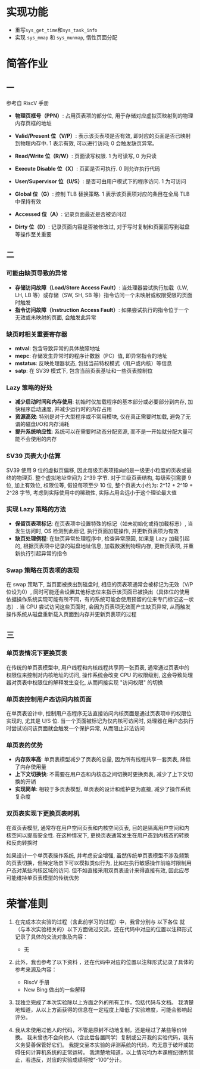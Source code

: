 # 实现功能

- 重写`sys_get_time`和`sys_task_info`
- 实现 `sys_mmap` 和 `sys_munmap`, 惰性页面分配

# 简答作业

## 一

参考自 RiscV 手册

- **物理页框号（PPN）**: 占用页表项的部分位, 用于存储对应虚拟页映射到的物理内存页框的地址

- **Valid/Present 位（V/P）**: 表示该页表项是否有效, 即对应的页面是否已映射到物理内存中. 1 表示有效, 可以进行访问; 0 会触发缺页异常。

- **Read/Write 位（R/W）**: 页面读写权限. 1 为可读写, 0 为只读

- **Execute Disable 位（X）**: 页面是否可执行. 0 则允许执行代码

- **User/Supervisor 位（U/S）**: 是否可由用户模式下的程序访问. 1 为可访问

- **Global 位（G）**: 控制 TLB 替换策略. 1 表示该页表项对应的条目在全局 TLB 中保持有效

- **Accessed 位（A）**: 记录页面最近是否被访问过

- **Dirty 位（D）**: 记录页面内容是否被修改过, 对于写时复制和页面回写到磁盘等操作至关重要

## 二

### 可能由缺页导致的异常

- **存储访问故障（Load/Store Access Fault）**: 当处理器尝试执行加载（LW, LH, LB 等）或存储（SW, SH, SB 等）指令访问一个未映射或权限受限的页面时触发
- **指令访问故障（Instruction Access Fault）**: 如果尝试执行的指令位于一个无效或未映射的页面, 会触发此异常

### 缺页时相关重要寄存器

- **mtval**: 包含导致异常的具体故障地址
- **mepc**: 存储发生异常时的程序计数器（PC）值, 即异常指令的地址
- **mstatus**: 反映处理器状态, 包括当前特权模式（用户或内核）等信息
- **satp**: 在 SV39 模式下, 包含当前页表基址和一些页表控制位

### Lazy 策略的好处

- **减少启动时间和内存使用**: 初始时仅加载程序的基本部分或必要部分到内存, 加快程序启动速度, 并减少运行时的内存占用
- **资源高效**: 特别是对于大型程序或不常用模块, 仅在真正需要时加载, 避免了无谓的磁盘I/O和内存消耗
- **提升系统响应性**: 系统可以在需要时动态分配资源, 而不是一开始就分配大量可能不会使用的内存

### SV39 页表大小估算

SV39 使用 9 位的虚拟页偏移, 因此每级页表项指向的是一级更小粒度的页表或最终的物理页. 整个虚拟地址空间为 2^39 字节. 对于三级页表结构, 每级索引需要 9 位, 加上有效位, 权限位等, 假设每项至少 10 位, 整个页表大小约为: 2^12 + 2^19 + 2^28 字节, 考虑到实际使用中的稀疏性, 实际占用会远小于这个理论最大值

### 实现 Lazy 策略的方法

- **保留页表项标记**: 在页表项中设置特殊的标记（如未初始化或待加载标志）, 当发生访问时, OS 检测到此标记, 执行页面加载操作, 并更新页表项为有效
- **缺页处理例程**: 在缺页异常处理程序中, 检查异常原因, 如果是 Lazy 加载引起的, 根据页表项中记录的磁盘地址信息, 加载数据到物理内存, 更新页表项, 并重新执行引起异常的指令

### Swap 策略在页表项的表现

在 swap 策略下, 当页面被换出到磁盘时, 相应的页表项通常会被标记为无效（V/P 位设为0）, 同时可能还会设置其他标志位来指示该页面已被换出（具体位的使用依据操作系统实现可能有所不同，有的系统可能会使用预留的位来专门标记这一状态）. 当 CPU 尝试访问这些页面时, 会因为页表项无效而产生缺页异常, 从而触发操作系统从磁盘重新载入页面到内存并更新页表项的过程

## 三

### 单页表情况下更换页表

在传统的单页表模型中, 用户线程和内核线程共享同一张页表, 通常通过页表中的权限位来控制对内核地址的访问, 操作系统会改变 CPU 的权限级别, 这会导致处理器对页表中权限位的解释发生变化, 从而间接实现 "访问权限" 的切换

### 单页表控制用户态访问内核页面

在单页表设计中, 控制用户态程序无法直接访问内核页面是通过页表项中的权限位实现的, 尤其是 U/S 位. 当一个页面被标记为仅内核可访问时, 处理器在用户态执行时尝试访问该页面就会触发一个保护异常, 从而阻止非法访问

### 单页表的优势

- **内存效率高**: 单页表模型减少了页表的总量, 因为所有线程共享一套页表, 降低了内存使用量
- **上下文切换快**: 不需要在用户态和内核态之间切换时更换页表, 减少了上下文切换的开销
- **实现简单**: 相较于多页表模型, 单页表的设计和维护更为直接, 减少了操作系统复杂度

### 双页表实现下更换页表时机

在双页表模型, 通常存在用户空间页表和内核空间页表, 目的是隔离用户空间和内核空间以提高安全性. 在这种情况下, 更换页表通常发生在用户态到内核态的转换和反向转换时

如果设计一个单页表操作系统, 并考虑安全增强, 虽然传统单页表模型不涉及频繁的页表切换，但特定场景下可以模拟类似行为, 比如在执行敏感操作前临时限制用户态对某些内核区域的访问. 但不如直接采用双页表设计来得直接有效, 因此应尽可能维持单页表模型的传统优势

# 荣誉准则

1. 在完成本次实验的过程（含此前学习的过程）中，我曾分别与 以下各位 就（与本次实验相关的）以下方面做过交流，还在代码中对应的位置以注释形式记录了具体的交流对象及内容：

   - 无

2. 此外，我也参考了以下资料 ，还在代码中对应的位置以注释形式记录了具体的参考来源及内容：

   - RiscV 手册
   - New Bing 做出的一些解释

3. 我独立完成了本次实验除以上方面之外的所有工作，包括代码与文档。 我清楚地知道，从以上方面获得的信息在一定程度上降低了实验难度，可能会影响起评分。

4. 我从未使用过他人的代码，不管是原封不动地复制，还是经过了某些等价转换。 我未曾也不会向他人（含此后各届同学）复制或公开我的实验代码，我有义务妥善保管好它们。 我提交至本实验的评测系统的代码，均无意于破坏或妨碍任何计算机系统的正常运转。 我清楚地知道，以上情况均为本课程纪律所禁止，若违反，对应的实验成绩将按“-100”分计。